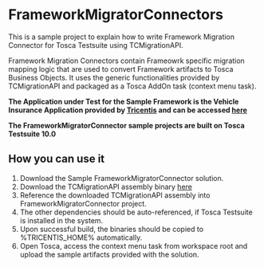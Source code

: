 # FrameworkMigratorConnectors

This is a sample project to explain how to write Framework Migration Connector for Tosca Testsuite using TCMigrationAPI.

Framework Migration Connectors contain Frameowrk specific migration mapping logic that are used to convert Framework artifacts to Tosca Business Objects.
It uses the generic functionalities provided by TCMigrationAPI and packaged as a Tosca AddOn task (context menu task).

**The Application under Test for the Sample Framework is the Vehicle Insurance Application provided by [Tricentis](http://www.tricentis.com/) and can be accessed [here](http://www.toscatrial.com/sampleapp/)**

**The FrameworkMigratorConnector sample projects are built on Tosca Testsuite 10.0**

## How you can use it

1. Download the Sample FrameworkMigratorConnector solution.
2. Download the TCMigrationAPI assembly binary [here](https://github.com/Tricentis/FrameworkMigratorAPI/tree/master/TCMigrationAPI/bin)
3. Reference the downloaded TCMigrationAPI assembly into FrameworkMigratorConnector project.
4. The other dependencies should be auto-referenced, if Tosca Testsuite is installed in the system.
5. Upon successful build, the binaries should be copied to %TRICENTIS_HOME% automatically.
6. Open Tosca, access the context menu task from workspace root and upload the sample artifacts provided with the solution.
